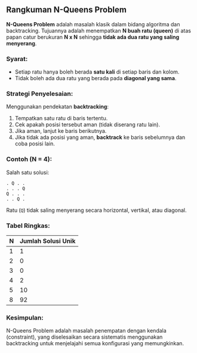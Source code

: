## Rangkuman N-Queens Problem

**N-Queens Problem** adalah masalah klasik dalam bidang algoritma dan backtracking. Tujuannya adalah menempatkan **N buah ratu (queen)** di atas papan catur berukuran **N x N** sehingga **tidak ada dua ratu yang saling menyerang**.

### Syarat:

* Setiap ratu hanya boleh berada **satu kali** di setiap baris dan kolom.
* Tidak boleh ada dua ratu yang berada pada **diagonal yang sama**.

### Strategi Penyelesaian:

Menggunakan pendekatan **backtracking**:

1. Tempatkan satu ratu di baris tertentu.
2. Cek apakah posisi tersebut aman (tidak diserang ratu lain).
3. Jika aman, lanjut ke baris berikutnya.
4. Jika tidak ada posisi yang aman, **backtrack** ke baris sebelumnya dan coba posisi lain.

### Contoh (N = 4):

Salah satu solusi:

```
. Q . .
. . . Q
Q . . .
. . Q .
```

Ratu (`Q`) tidak saling menyerang secara horizontal, vertikal, atau diagonal.

### Tabel Ringkas:

| N | Jumlah Solusi Unik |
| - | ------------------ |
| 1 | 1                  |
| 2 | 0                  |
| 3 | 0                  |
| 4 | 2                  |
| 5 | 10                 |
| 8 | 92                 |

### Kesimpulan:

N-Queens Problem adalah masalah penempatan dengan kendala (constraint), yang diselesaikan secara sistematis menggunakan backtracking untuk menjelajahi semua konfigurasi yang memungkinkan.
